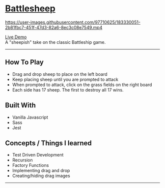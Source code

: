 # [Battlesheep](https://abstractdev.github.io/battlesheep/)
https://user-images.githubusercontent.com/97710625/183330051-2b81fbc7-451f-47d3-82a6-8ec3c08e7549.mp4

[Live Demo](https://abstractdev.github.io/battlesheep/)</br>
A "sheepish" take on the classic Battleship game.

---

## How To Play
- Drag and drop sheep to place on the left board
- Keep placing sheep until you are prompted to attack
- When prompted to attack, click on the grass fields on the right board
- Each side has 17 sheep. The first to destroy all 17 wins.
## Built With
- Vanilla Javascript
- Sass
- Jest
## Concepts / Things I learned
- Test Driven Development
- Recursion
- Factory Functions
- Implementing drag and drop
- Creating/hiding drag images
---
